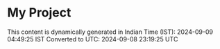 # My Project

This content is dynamically generated in Indian Time (IST): 2024-09-09 04:49:25 IST
Converted to UTC: 2024-09-08 23:19:25 UTC
